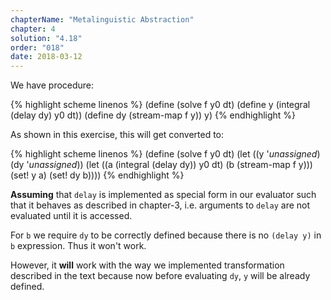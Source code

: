 ```yaml
---
chapterName: "Metalinguistic Abstraction"
chapter: 4
solution: "4.18"
order: "018"
date: 2018-03-12 
---
```


We have procedure:

{% highlight scheme linenos %}
(define (solve f y0 dt)
  (define y (integral (delay dy) y0 dt))
  (define dy (stream-map f y))
  y)
{% endhighlight %}

As shown in this exercise, this will get converted to:

{% highlight scheme linenos %}
(define (solve f y0 dt)
  (let ((y '*unassigned*)
		(dy '*unassigned*))
	(let ((a (integral (delay dy)) y0 dt)
		  (b (stream-map f y)))
	  (set! y a)
	  (set! dy b))))
{% endhighlight %}

**Assuming** that `delay` is implemented as special form in our evaluator such that it behaves as described in chapter-3, i.e. arguments to `delay` are not evaluated until it is accessed.

For `b` we require `dy` to be correctly defined because there is no `(delay y)` in `b` expression. Thus it won't work.

However, it **will** work with the way we implemented transformation described in the text because now before evaluating `dy`, `y` will be already defined.
